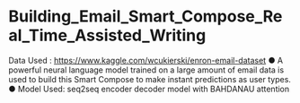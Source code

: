 # Building_Email_Smart_Compose_Real_Time_Assisted_Writing
Data Used​ :​ ​https://www.kaggle.com/wcukierski/enron-email-dataset
● A powerful neural language model trained on a large amount of email data is used to build this Smart Compose to make instant predictions as user types.
● Model Used: seq2seq encoder decoder model with BAHDANAU attention
